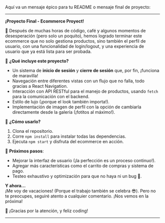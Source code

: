 Aquí va un mensaje épico para tu README o mensaje final de proyecto:

---

**¡Proyecto Final - Ecommerce Proyect!**

🎉 Después de muchas horas de código, café y algunos momentos de desesperación (pero solo un poquito), hemos logrado terminar este ecommerce que no solo gestiona productos, sino también el perfil de usuario, con una funcionalidad de login/logout, y una experiencia de usuario que ya está lista para ser probada.

🚀 **¿Qué incluye este proyecto?**
- Un sistema de **inicio de sesión** y **cierre de sesión** que, por fin, ¡funciona de maravilla!  
- Navegación entre diferentes vistas con un flujo que no falla, todo gracias a React Navigation.  
- Interacción con API RESTful para el manejo de productos, usando `fetch` para la comunicación con el backend.  
- Estilo de lujo (¡porque el look también importa!).  
- Implementación de imagen de perfil con la opción de cambiarla directamente desde la galería (¡fotitos al máximo!).  

🔧 **¿Cómo usarlo?**
1. Clona el repositorio.
2. Corre `npm install` para instalar todas las dependencias.
3. Ejecuta `npm start` y disfruta del ecommerce en acción.

🎯 **Próximos pasos**:  
- Mejorar la interfaz de usuario (¡la perfección es un proceso continuo!).
- Agregar más características como el carrito de compras y sistema de pago.
- Testeo exhaustivo y optimización para que no haya ni un bug 🐞.

**Y ahora...**  
¡Me voy de vacaciones! (Porque el trabajo también se celebra 😎). Pero no te preocupes, seguiré atento a cualquier comentario. ¡Nos vemos en la próxima!

🌴 ¡Gracias por la atención, y feliz coding!

---
